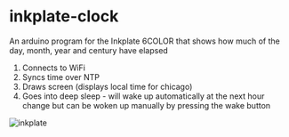 # inkplate-clock
An arduino program for the Inkplate 6COLOR that shows how much of the day, month, year and century have elapsed

1. Connects to WiFi
2. Syncs time over NTP
3. Draws screen (displays local time for chicago)
4. Goes into deep sleep - will wake up automatically at the next hour change but can be woken up manually by pressing the wake button

![inkplate](https://user-images.githubusercontent.com/5201181/222985284-bbe9be30-6e63-4e54-8610-14b58f7e454c.jpeg)
